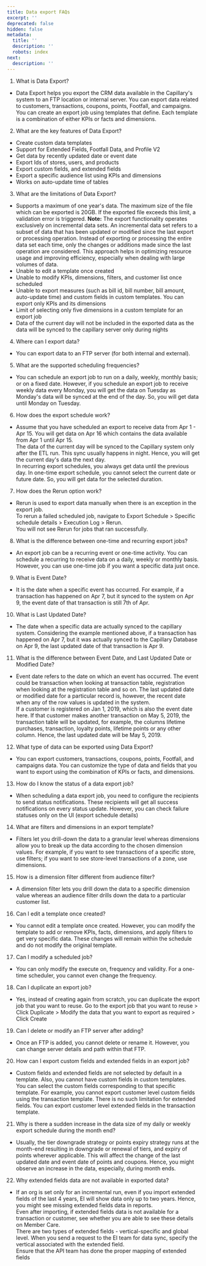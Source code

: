 ```yaml
---
title: Data export FAQs
excerpt: ''
deprecated: false
hidden: false
metadata:
  title: ''
  description: ''
  robots: index
next:
  description: ''
---
```

1. What is Data Export?

* Data Export helps you export the CRM data available in the Capillary's system to an FTP location or internal server. You can export data related to customers, transactions, coupons, points, Footfall, and campaigns.\
  You can create an export job using templates that define. Each template is a combination of either KPIs or facts and dimensions.

2. What are the key features of Data Export?

* Create custom data templates
* Support for Extended Fields, Footfall Data, and Profile V2
* Get data by recently updated date or event date
* Export Ids of stores, users, and products 
* Export custom fields, and extended fields
* Export a specific audience list using KPIs and dimensions
* Works on auto-update time of tables 

3. What are the limitations of Data Export?

* Supports a maximum of one year's data. The maximum size of the file which can be exported is 20GB. If the exported file exceeds this limit, a validation error is triggered. **Note:** The export functionality operates exclusively on incremental data sets. An incremental data set refers to a subset of data that has been updated or modified since the last export or processing operation. Instead of exporting or processing the entire data set each time, only the changes or additions made since the last operation are considered. This approach helps in optimizing resource usage and improving efficiency, especially when dealing with large volumes of data.
* Unable to edit a template once created
* Unable to modify KPIs, dimensions, filters, and customer list once scheduled
* Unable to export measures (such as bill id, bill number, bill amount, auto-update time) and custom fields in custom templates. You can export only KPIs and its dimensions
* Limit of selecting only five dimensions in a custom template for an export job
* Data of the current day will not be included in the exported data as the data will be synced to the capillary server only during nights 

4. Where can I export data?

* You can export data to an FTP server (for both internal and external).

5. What are the supported scheduling frequencies?

* You can schedule an export job to run on a daily, weekly, monthly basis; or on a fixed date. However, if you schedule an export job to receive weekly data every Monday, you will get the data on Tuesday as Monday's data will be synced at the end of the day. So, you will get data until Monday on Tuesday.

6. How does the export schedule work?

* Assume that you have scheduled an export to receive data from Apr 1 - Apr 15. You will get data on Apr 16 which contains the data available from Apr 1 until Apr 15.\
  The data of the current day will be synced to the Capillary system only after the ETL run. This sync usually happens in night. Hence, you will get the current day's data the next day.\
  In recurring export schedules, you always get data until the previous day. In one-time export schedule, you cannot select the current date or future date. So, you will get data for the selected duration.

7. How does the Rerun option work?

* Rerun is used to export data manually when there is an exception in the export job.\
  To rerun a failed scheduled job, navigate to Export Schedule > Specific schedule details > Execution Log > Rerun.\
  You will not see Rerun for jobs that ran successfully.

8. What is the difference between one-time and recurring export jobs?

* An export job can be a recurring event or one-time activity. You can schedule a recurring to receive data on a daily, weekly or monthly basis. However, you can use one-time job if you want a specific data just once.

9. What is Event Date?

* It is the date when a specific event has occurred. For example, if a transaction has happened on Apr 7, but it synced to the system on Apr 9, the event date of that transaction is still 7th of Apr.

10. What is Last Updated Date?

* The date when a specific data are actually synced to the capillary system. Considering the example mentioned above, if a transaction has happened on Apr 7, but it was actually synced to the Capillary Database on Apr 9, the last updated date of that transaction is Apr 9.

11. What is the difference between Event Date, and Last Updated Date or Modified Date?

* Event date refers to the date on which an event has occurred. The event could be transaction when looking at transaction table, registration when looking at the registration table and so on. The last updated date or modified date for a particular record is, however, the recent date when any of the row values is updated in the system.\
  If a customer is registered on Jan 1, 2019, which is also the event date here. If that customer makes another transaction on May 5, 2019, the transaction table will be updated, for example, the columns lifetime purchases, transaction, loyalty points, lifetime points or any other column. Hence, the last updated date will be May 5, 2019.

12. What type of data can be exported using Data Export?

* You can export customers, transactions, coupons, points, Footfall, and campaigns data. You can customize the type of data and fields that you want to export using the combination of KPIs or facts, and dimensions.

13. How do I know the status of a data export job?

* When scheduling a data export job, you need to configure the recipients to send status notifications. These recipients will get all success notifications on every status update. However, you can check failure statuses only on the UI (export schedule details)

14. What are filters and dimensions in an export template?

* Filters let you drill-down the data to a granular level whereas dimensions allow you to break up the data according to the chosen dimension values. For example, if you want to see transactions of a specific store, use filters; if you want to see store-level transactions of a zone, use dimensions.

15. How is a dimension filter different from audience filter?

* A dimension filter lets you drill down the data to a specific dimension value whereas an audience filter drills down the data to a particular customer list. 

16. Can I edit a template once created?

* You cannot edit a template once created. However, you can modify the template to add or remove KPIs, facts, dimensions, and apply filters to get very specific data. These changes will remain within the schedule and do not modify the original template.

17. Can I modify a scheduled job?

* You can only modify the execute on, frequency and validity. For a one-time scheduler, you cannot even change the frequency.

18. Can I duplicate an export job?

* Yes, instead of creating again from scratch,  you can duplicate the export job that you want to reuse. Go to the export job that you want to reuse > Click Duplicate > Modify the data that you want to export as required > Click Create

19. Can I delete or modify an FTP server after adding?

* Once an FTP is added, you cannot delete or rename it. However, you can change server details and path within that FTP.

20. How can I export custom fields and extended fields in an export job?

* Custom fields and extended fields are not selected by default in a template. Also, you cannot have custom fields in custom templates.\
  You can select the custom fields corresponding to that specific template. For example, you cannot export customer level custom fields using the transaction template. There is no such limitation for extended fields. You can export customer level extended fields in the transaction template.

21. Why is there a sudden increase in the data size of my daily or weekly export schedule during the month end?

* Usually, the tier downgrade strategy or points expiry strategy runs at the month-end resulting in downgrade or renewal of tiers, and expiry of points wherever applicable. This will affect the change of the last updated date and event date of points and coupons. Hence, you might observe an increase in the data, especially, during month ends.

22. Why extended fields data are not available in exported data?

* If an org is set only for an incremental run, even if you import extended fields of the last 4 years, EI will show data only up to two years. Hence, you might see missing extended fields data in reports.\
  Even after importing, if extended fields data is not available for a transaction or customer, see whether you are able to see these details on Member Care.\
  There are two types of extended fields - vertical-specific and global level. When you send a request to the EI team for data sync, specify the vertical associated with the extended field.\
  Ensure that the API team has done the proper mapping of extended fields

